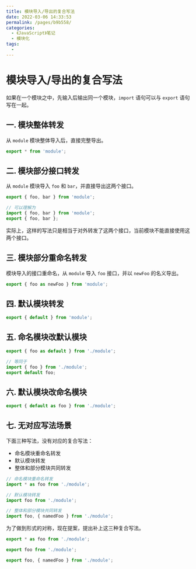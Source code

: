 ```yaml
---
title: 模块导入/导出的复合写法
date: 2022-03-06 14:33:53
permalink: /pages/b9b558/
categories:
  - 《JavaScript》笔记
  - 模块化
tags:
  - 
---
```


# 模块导入/导出的复合写法

如果在一个模块之中，先输入后输出同一个模块，`import` 语句可以与 `export` 语句写在一起。

## 一. 模块整体转发

从 `module` 模块整体导入后，直接完整导出。

```js
export * from 'module';
```

## 二. 模块部分接口转发

从 `module` 模块导入 `foo` 和 `bar`，并直接导出这两个接口。

```js
export { foo, bar } from 'module';

// 可以理解为
import { foo, bar } from 'module';
export { foo, bar };
```

实际上，这样的写法只是相当于对外转发了这两个接口，当前模块不能直接使用这两个接口。

## 三. 模块部分重命名转发

模块导入的接口重命名，从 `module` 导入 `foo` 接口，并以 `newFoo` 的名义导出。

```js
export { foo as newFoo } from 'module';
```

## 四. 默认模块转发

```js
export { default } from 'module';
```

## 五. 命名模块改默认模块

```js
export { foo as default } from './module';

// 等同于
import { foo } from './module';
export default foo;
```

## 六. 默认模块改命名模块

```js
export { default as foo } from './module';
```

## 七. 无对应写法场景

下面三种写法，没有对应的复合写法：

- 命名模块重命名转发
- 默认模块转发
- 整体和部分模块共同转发

```js
// 命名模块重命名转发
import * as foo from './module';

// 默认模块转发
import foo from './module';

// 整体和部分模块共同转发
import foo, { namedFoo } from './module';
```

为了做到形式的对称，现在提案，提出补上这三种复合写法。

```js
export * as foo from './module';

export foo from './module';

export foo, { namedFoo } from './module';
```
